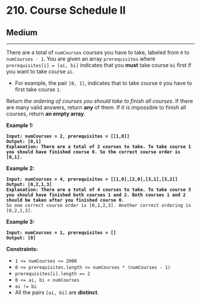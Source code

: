 # 210. Course Schedule II

## Medium

***

There are a total of `numCourses` courses you have to take, labeled from `0` to `numCourses - 1`. You are given an array `prerequisites` where `prerequisites[i] = [ai, bi]` indicates that you **must** take course `bi` first if you want to take course `ai`.

* For example, the pair `[0, 1]`, indicates that to take course `0` you have to first take course `1`.

Return _the ordering of courses you should take to finish all courses_. If there are many valid answers, return **any** of them. If it is impossible to finish all courses, return **an empty array**.

&#x20;

**Example 1:**

<pre><code><strong>Input: numCourses = 2, prerequisites = [[1,0]]
</strong><strong>Output: [0,1]
</strong><strong>Explanation: There are a total of 2 courses to take. To take course 1 you should have finished course 0. So the correct course order is [0,1].
</strong></code></pre>

**Example 2:**

<pre><code><strong>Input: numCourses = 4, prerequisites = [[1,0],[2,0],[3,1],[3,2]]
</strong><strong>Output: [0,2,1,3]
</strong><strong>Explanation: There are a total of 4 courses to take. To take course 3 you should have finished both courses 1 and 2. Both courses 1 and 2 should be taken after you finished course 0.
</strong>So one correct course order is [0,1,2,3]. Another correct ordering is [0,2,1,3].
</code></pre>

**Example 3:**

<pre><code><strong>Input: numCourses = 1, prerequisites = []
</strong><strong>Output: [0]
</strong></code></pre>

&#x20;

**Constraints:**

* `1 <= numCourses <= 2000`
* `0 <= prerequisites.length <= numCourses * (numCourses - 1)`
* `prerequisites[i].length == 2`
* `0 <= ai, bi < numCourses`
* `ai != bi`
* All the pairs `[ai, bi]` are **distinct**.
